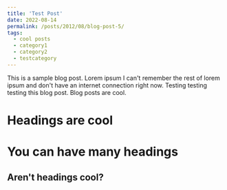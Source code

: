 ```yaml
---
title: 'Test Post'
date: 2022-08-14
permalink: /posts/2012/08/blog-post-5/
tags:
  - cool posts
  - category1
  - category2
  - testcategory
---
```


This is a sample blog post. Lorem ipsum I can't remember the rest of lorem ipsum and don't have an internet connection right now. Testing testing testing this blog post. Blog posts are cool.

Headings are cool
======

You can have many headings
======

Aren't headings cool?
------